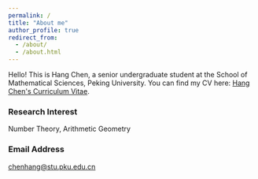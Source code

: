 ```yaml
---
permalink: /
title: "About me"
author_profile: true
redirect_from: 
  - /about/
  - /about.html
---
```


Hello! This is Hang Chen, a senior undergraduate student at the School of Mathematical Sciences, Peking University. You can find my CV here: [Hang Chen's Curriculum Vitae](../assets/CV_Hang_Chen.pdf).

### Research Interest


Number Theory, Arithmetic Geometry

### Email Address


chenhang@stu.pku.edu.cn
